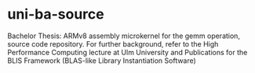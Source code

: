 # uni-ba-source
Bachelor Thesis: ARMv8 assembly microkernel for the gemm operation, source code repository. For further background, refer to the High Performance Computing lecture at Ulm University and Publications for the BLIS Framework (BLAS-like Library Instantiation Software)
